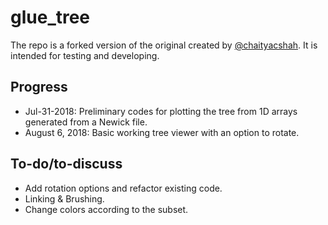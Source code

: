 # glue_tree
The repo is a forked version of the original created by [@chaityacshah](https://github.com/chaityacshah).  It is intended for testing and developing.

## Progress
* Jul-31-2018: Preliminary codes for plotting the tree from 1D arrays generated from a Newick file.
* August 6, 2018: Basic working tree viewer with an option to rotate.

## To-do/to-discuss
* Add rotation options and refactor existing code.
* Linking & Brushing.
* Change colors according to the subset.
